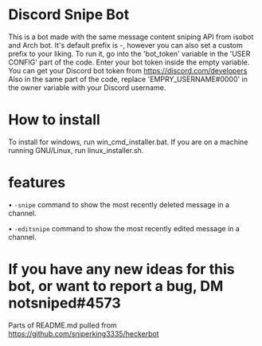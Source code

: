 # Discord Snipe Bot
This is a bot made with the same message content sniping API from isobot and Arch bot.
It's default prefix is -, however you can also set a custom prefix to your liking.
To run it, go into the 'bot_token' variable in the 'USER CONFIG' part of the code. Enter your bot
token inside the empty variable. You can get your Discord bot token from https://discord.com/developers
Also in the same part of the code, replace 'EMPRY_USERNAME#0000' in the owner variable with your Discord username.

# How to install
To install for windows, run win_cmd_installer.bat.
If you are on a machine running GNU/Linux, run linux_installer.sh.

# features
• `-snipe` command to show the most recently deleted message in a channel.

• `-editsnipe` command to show the most recently edited message in a channel.

# If you have any new ideas for this bot, or want to report a bug, DM notsniped#4573
Parts of README.md pulled from https://github.com/sniperking3335/heckerbot

